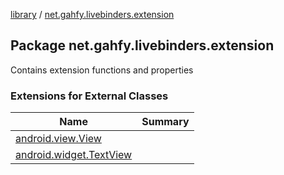 [library](../index.md) / [net.gahfy.livebinders.extension](./index.md)

## Package net.gahfy.livebinders.extension

Contains extension functions and properties

### Extensions for External Classes

| Name | Summary |
|---|---|
| [android.view.View](android.view.-view/index.md) |  |
| [android.widget.TextView](android.widget.-text-view/index.md) |  |
